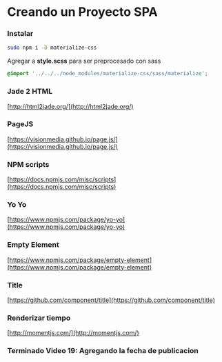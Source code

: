 # Creando un Proyecto SPA

### Instalar  
```bash
sudo npm i -D materialize-css
```

Agregar a **style.scss** para ser preprocesado con sass  
```css
@import '../../../node_modules/materialize-css/sass/materialize';
```  

### Jade 2 HTML
[http://html2jade.org/](http://html2jade.org/)

### PageJS
[https://visionmedia.github.io/page.js/](https://visionmedia.github.io/page.js/)

### NPM scripts
[https://docs.npmjs.com/misc/scripts](https://docs.npmjs.com/misc/scripts)

### Yo Yo
[https://www.npmjs.com/package/yo-yo](https://www.npmjs.com/package/yo-yo)

### Empty Element
[https://www.npmjs.com/package/empty-element](https://www.npmjs.com/package/empty-element)

### Title
[https://github.com/component/title](https://github.com/component/title)

### Renderizar tiempo
[http://momentjs.com/](http://momentjs.com/)

### Terminado Video 19: Agregando la fecha de publicacion
